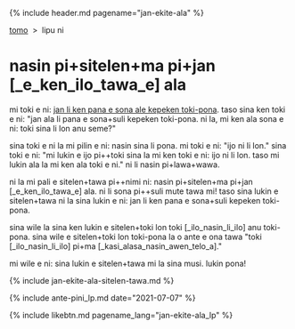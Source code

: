 {% include header.md pagename="jan-ekite-ala" %}



<span class="lp">[tomo](https://joelthomastr.github.io/tokipona/README_lp)&nbsp;&nbsp;>&nbsp;&nbsp;lipu ni</span>

# <span class="lp">nasin pi+sitelen+ma pi+jan [_e_ken_ilo_tawa_e] ala</span>

<span class="lp">mi toki e ni: [jan li ken pana e sona ale kepeken toki-pona](https://joelthomastr.github.io/tokipona/pana-sona-ale_lp). taso sina ken toki e ni: "jan ala li pana e sona+suli kepeken toki-pona. ni la, mi ken ala sona e ni: toki sina li lon anu seme?"</span>

<span class="lp">sina toki e ni la mi pilin e ni: nasin sina li pona. mi toki e ni: "ijo ni li lon." sina toki e ni: "mi lukin e ijo pi++toki sina la mi ken toki e ni: ijo ni li lon. taso mi lukin ala la mi ken ala toki e ni." ni li nasin pi+lawa+wawa.</span>

<span class="lp">ni la mi pali e sitelen+tawa pi++nimi ni: nasin pi+sitelen+ma pi+jan [_e_ken_ilo_tawa_e] ala. ni li sona pi++suli mute tawa mi! taso sina lukin e sitelen+tawa ni la sina lukin e ni: jan li ken pana e sona+suli kepeken toki-pona.</span>

<span class="lp">sina wile la sina ken lukin e sitelen+toki lon toki [_ilo_nasin_li_ilo] anu toki-pona. sina wile e sitelen+toki lon toki-pona la o ante e ona tawa "toki [_ilo_nasin_li_ilo] pi+ma [_kasi_alasa_nasin_awen_telo_a]."</span>

<span class="lp">mi wile e ni: sina lukin e sitelen+tawa mi la sina musi. lukin pona!</span>

{% include jan-ekite-ala-sitelen-tawa.md %}

{% include ante-pini_lp.md date="2021-07-07" %}

{% include likebtn.md pagename_lang="jan-ekite-ala_lp" %}
